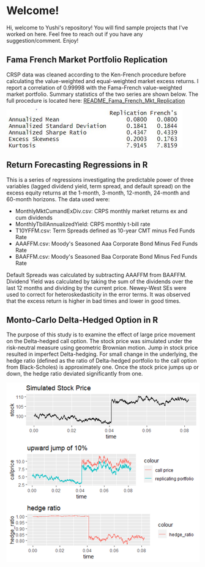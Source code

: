 # Welcome! 
Hi, welcome to Yushi's repository! You will find sample projects that I've worked on here. Feel free to reach out if you have any suggestion/comment. Enjoy! 


## Fama French Market Portfolio Replication
CRSP data was cleaned according to the Ken-French procedure before calculating the value-weighted and equal-weighted market excess returns. I report a correlation of 0.99998 with the Fama-French value-weighted market portfolio. Summary statistics of the two series are shown below. The full procedure is located here: [README_Fama_French_Mkt_Replication](https://github.com/globalize9/Yushi-Wei/blob/master/README_Fama_French_Mkt_Replication.pdf)

![Fama-French VWRETD Replication Summary Statistics](https://github.com/globalize9/Yushi-Wei/blob/master/images/Fama_French_Mkt_Replication_Summary_Table.jpg)
 
## Return Forecasting Regressions in R
This is a series of regressions investigating the predictable power of three variables (lagged dividend yield, term spread, and default spread) on the excess equity returns at the 1-month, 3-month, 12-month, 24-month and 60-month horizons. The data used were:
 - MonthlyMktCumandExDiv.csv: CRPS monthly market returns ex and cum dividends
 - MonthlyTbillAnnualizedYield: CRPS monthly t-bill rate
 - T10YFFM.csv: Term Spreads defined as 10-year CMT minus Fed Funds Rate 
 - AAAFFM.csv: Moody's Seasoned Aaa Corporate Bond Minus Fed Funds Rate
 - BAAFFM.csv: Moody's Seasoned Baa Corporate Bond Minus Fed Funds Rate

Default Spreads was calculated by subtracting AAAFFM from BAAFFM.
Dividend Yield was calculated by taking the sum of the dividends over the last 12 months and dividing by the current price.
Newey-West SEs were used to correct for heteroskedasticity in the error terms.
It was observed that the excess return is higher in bad times and lower in good times. 

## Monto-Carlo Delta-Hedged Option in R
The purpose of this study is to examine the effect of large price movement on the Delta-hedged call option. The stock price was simulated under the risk-neutral measure using geometric Brownian motion. Jump in stock price resulted in imperfect Delta-hedging. For small change in the underlying, the hedge ratio (defined as the ratio of Delta-hedged portfolio to the call option from Black-Scholes) is approximately one. Once the stock price jumps up or down, the hedge ratio deviated significantly from one. 

![Sample Simulation](https://github.com/globalize9/Yushi-Wei/blob/master/Delta_Hedge_Upward_Jump10.png)

